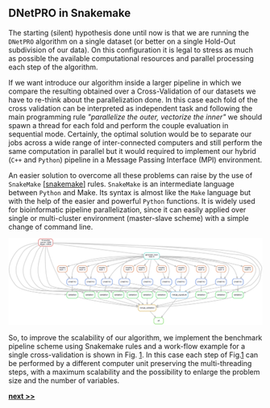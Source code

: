 ## DNetPRO in Snakemake

The starting (silent) hypothesis done until now is that we are running the `DNetPRO` algorithm on a single dataset (or better on a single Hold-Out subdivision of our data).
On this configuration it is legal to stress as much as possible the available computational resources and parallel processing each step of the algorithm.

If we want introduce our algorithm inside a larger pipeline in which we compare the resulting obtained over a Cross-Validation of our datasets we have to re-think about the parallelization done.
In this case each fold of the cross validation can be interpreted as independent task and following the main programming rule *"parallelize the outer, vectorize the inner"* we should spawn a thread for each fold and perform the couple evaluation in sequential mode.
Certainly, the optimal solution would be to separate our jobs across a wide range of inter-connected computers and still perform the same computation in parallel but it would required to implement our hybrid (`C++` and `Python`) pipeline in a Message Passing Interface (MPI) environment.

An easier solution to overcome all these problems can raise by the use of `SnakeMake` [[snakemake](https://snakemake.readthedocs.io/en/stable/)] rules.
`SnakeMake` is an intermediate language between `Python` and Make.
Its syntax is almost like the `Make` language but with the help of the easier and powerful `Python` functions.
It is widely used for bioinformatic pipeline parallelization, since it can easily applied over single or multi-cluster environment (master-slave scheme) with a simple change of command line.

![Example of `DNetPRO` pipeline on a single cross validation. It is highlighted the independence of each fold from each other. This scheme shows a possible distribution of the jobs on a multi-threading architecture or for a distributed computing architecture. The second case allows further parallelization scheme (hidden in the graph) for each internal step (e.g. the evaluation of each pair of genes).](../../../../img/qdanet_pipe_single.png)

So, to improve the scalability of our algorithm, we implement the benchmark pipeline scheme using Snakemake rules and a work-flow example for a single cross-validation is shown in Fig. [1](../../../../img/qdanet_pipe_single.png).
In this case each step of Fig.[1](../../../../img/qdanet_pipe_single.png) can be performed by a different computer unit preserving the multi-threading steps, with a maximum scalability and the possibility to enlarge the problem size and the number of variables.


[**next >>**](./Timing.md)
